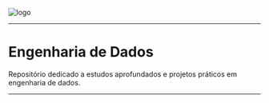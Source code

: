 ![logo](https://i.ibb.co/YthtbLh/Giifff-mid.gif)
***
# Engenharia de Dados
Repositório dedicado a estudos aprofundados e projetos práticos em engenharia de dados.
***
